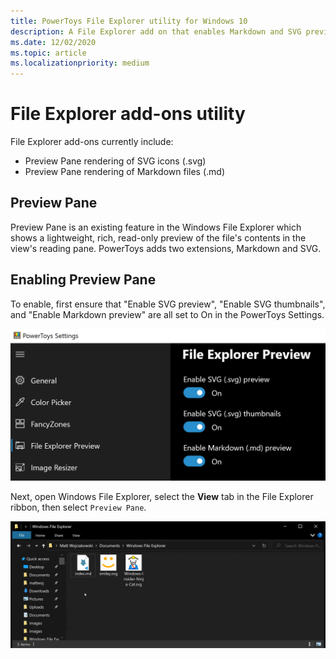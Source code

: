 ```yaml
---
title: PowerToys File Explorer utility for Windows 10
description: A File Explorer add on that enables Markdown and SVG previews
ms.date: 12/02/2020
ms.topic: article
ms.localizationpriority: medium
---
```


# File Explorer add-ons utility

File Explorer add-ons currently include:

- Preview Pane rendering of SVG icons (.svg)
- Preview Pane rendering of Markdown files (.md)

## Preview Pane

Preview Pane is an existing feature in the Windows File Explorer which shows a lightweight, rich, read-only preview of the file's contents in the view's reading pane. PowerToys adds two extensions, Markdown and SVG.

## Enabling Preview Pane

To enable, first ensure that "Enable SVG preview", "Enable SVG thumbnails", and "Enable Markdown preview" are all set to On in the PowerToys Settings.

![PowerToys Settings Enable File Explorer screenshot](../images/powertoys-settings-fileexplorer.png)

Next, open Windows File Explorer, select the **View** tab in the File Explorer ribbon, then select `Preview Pane`.

![PowerToys Preview Pane Demo](../images/powertoys-fileexplorer.gif)
